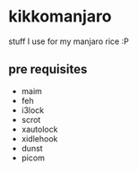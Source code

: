 # kikkomanjaro
stuff I use for my manjaro rice :P

## pre requisites
- maim
- feh
- i3lock
- scrot
- xautolock
- xidlehook
- dunst
- picom
